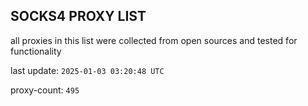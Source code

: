 ## SOCKS4 PROXY LIST

all proxies in this list were collected from open sources and tested for functionality

last update: `2025-01-03 03:20:48 UTC`

proxy-count: `495`
